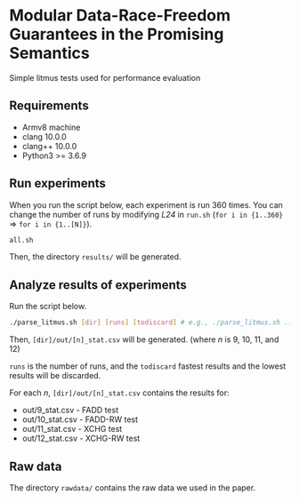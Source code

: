 # Modular Data-Race-Freedom Guarantees in the Promising Semantics

Simple litmus tests used for performance evaluation

## Requirements

- Armv8 machine
- clang 10.0.0
- clang++ 10.0.0
- Python3 >= 3.6.9

## Run experiments

When you run the script below, each experiment is run 360 times.
You can change the number of runs by modifying *L24* in `run.sh` (`for i in {1..360}` => `for i in {1..[N]}`).

```bash
all.sh
```

Then, the directory `results/` will be generated.

## Analyze results of experiments

Run the script below. 
```bash
./parse_litmus.sh [dir] [runs] [todiscard] # e.g., ./parse_litmus.sh ../results 360 30

```
Then, `[dir]/out/[n]_stat.csv` will be generated. (where *n* is 9, 10, 11, and 12)

`runs` is the number of runs, and the `todiscard` fastest results and the lowest results will be discarded.

For each *n*, `[dir]/out/[n]_stat.csv` contains the results for:
- out/9_stat.csv - FADD test
- out/10_stat.csv - FADD-RW test
- out/11_stat.csv - XCHG test
- out/12_stat.csv - XCHG-RW test

## Raw data

The directory `rawdata/` contains the raw data we used in the paper.
